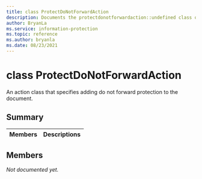```yaml
---
title: class ProtectDoNotForwardAction 
description: Documents the protectdonotforwardaction::undefined class of the Microsoft Information Protection (MIP) SDK.
author: BryanLa
ms.service: information-protection
ms.topic: reference
ms.author: bryanla
ms.date: 08/23/2021
---
```


# class ProtectDoNotForwardAction 
An action class that specifies adding do not forward protection to the document.
  
## Summary
 Members                        | Descriptions                                
--------------------------------|---------------------------------------------
  
## Members
_Not documented yet._
